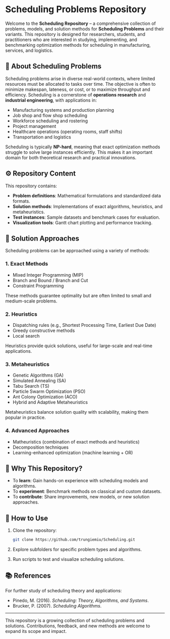 # Scheduling Problems Repository

Welcome to the **Scheduling Repository** – a comprehensive collection of problems, models, and solution methods for **Scheduling Problems** and their variants. This repository is designed for researchers, students, and practitioners who are interested in studying, implementing, and benchmarking optimization methods for scheduling in manufacturing, services, and logistics.

## 🔎 About Scheduling Problems

Scheduling problems arise in diverse real-world contexts, where limited resources must be allocated to tasks over time. The objective is often to minimize makespan, lateness, or cost, or to maximize throughput and efficiency. Scheduling is a cornerstone of **operations research** and **industrial engineering**, with applications in:

* Manufacturing systems and production planning
* Job shop and flow shop scheduling
* Workforce scheduling and rostering
* Project management
* Healthcare operations (operating rooms, staff shifts)
* Transportation and logistics

Scheduling is typically **NP-hard**, meaning that exact optimization methods struggle to solve large instances efficiently. This makes it an important domain for both theoretical research and practical innovations.

## ⚙️ Repository Content

This repository contains:

* **Problem definitions**: Mathematical formulations and standardized data formats.
* **Solution methods**: Implementations of exact algorithms, heuristics, and metaheuristics.
* **Test instances**: Sample datasets and benchmark cases for evaluation.
* **Visualization tools**: Gantt chart plotting and performance tracking.

## 🧠 Solution Approaches

Scheduling problems can be approached using a variety of methods:

### 1. **Exact Methods**

* Mixed Integer Programming (MIP)
* Branch and Bound / Branch and Cut
* Constraint Programming

These methods guarantee optimality but are often limited to small and medium-scale problems.

### 2. **Heuristics**

* Dispatching rules (e.g., Shortest Processing Time, Earliest Due Date)
* Greedy constructive methods
* Local search

Heuristics provide quick solutions, useful for large-scale and real-time applications.

### 3. **Metaheuristics**

* Genetic Algorithms (GA)
* Simulated Annealing (SA)
* Tabu Search (TS)
* Particle Swarm Optimization (PSO)
* Ant Colony Optimization (ACO)
* Hybrid and Adaptive Metaheuristics

Metaheuristics balance solution quality with scalability, making them popular in practice.

### 4. **Advanced Approaches**

* Matheuristics (combination of exact methods and heuristics)
* Decomposition techniques
* Learning-enhanced optimization (machine learning + OR)

## 🚀 Why This Repository?

* To **learn**: Gain hands-on experience with scheduling models and algorithms.
* To **experiment**: Benchmark methods on classical and custom datasets.
* To **contribute**: Share improvements, new models, or new solution approaches.

## 📌 How to Use

1. Clone the repository:

   ```bash
   git clone https://github.com/trungiemiu/Scheduling.git
   ```
2. Explore subfolders for specific problem types and algorithms.
3. Run scripts to test and visualize scheduling solutions.

## 📚 References

For further study of scheduling theory and applications:

* Pinedo, M. (2016). *Scheduling: Theory, Algorithms, and Systems*.
* Brucker, P. (2007). *Scheduling Algorithms*.

---

This repository is a growing collection of scheduling problems and solutions. Contributions, feedback, and new methods are welcome to expand its scope and impact.
